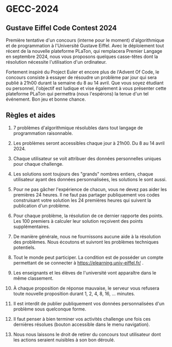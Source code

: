 # GECC-2024

## Gustave Eiffel Code Contest 2024 
Première tentative d'un concours (interne pour le moment) d'algorithmique et de programmation à l'Université Gustave Eiffel.
Avec le déploiement tout récent de la nouvelle plateforme PLaTon, qui remplacera Premier Langage en septembre 2024, nous vous proposons quelques casse-têtes dont la résolution nécessite l'utilisation d'un ordinateur.

Fortement inspiré du Project Euler et encore plus de l'Advent Of Code, le concours consiste à essayer de résoudre un problème par jour qui sera publié à 21h00 durant la semaine du 8 au 14 avril.
Que vous soyez étudiant ou personnel, l'objectif est ludique et vise également à vous présenter cette plateforme PLaTon qui permettra (nous l'espérons) la tenue d'un tel événement.
Bon jeu et bonne chance.


## Règles et aides


1)  7 problèmes d'algorithmique résolubles dans tout langage de programmation raisonnable.

2)  Les problèmes seront accessibles chaque jour à 21h00. Du 8 au 14 avril 2024.

3)  Chaque utilisateur se voit attribuer des données personnelles uniques pour chaque challenge.

4) Les solutions sont toujours des "grands" nombres entiers, chaque utilisateur ayant des données personnalisées, les solutions le sont aussi.

5)  Pour ne pas gâcher l'expérience de chacun, vous ne devez pas aider les premières 24 heures. Il ne faut pas partager publiquement vos codes construisant votre solution les 24 premières heures qui suivent la publication d'un problème.

6)  Pour chaque problème, la résolution de ce dernier rapporte des points. Les 100 premiers à calculer leur solution reçoivent des points supplémentaires.

7)  De manière générale, nous ne fournissons aucune aide à la résolution des problèmes. Nous écoutons et suivront les problèmes techniques potentiels.

8)  Tout le monde peut participer. La condition est de posséder un compte permettant de se connecter à https://elearning.univ-eiffel.fr/ .

9)  Les enseignants et les élèves de l'université vont apparaître dans le même classement.

10) À chaque proposition de réponse mauvaise, le serveur vous refusera toute nouvelle proposition durant 1, 2, 4, 8, 16, ... minutes.

11) Il est interdit de publier publiquement vos données personnalisées d'un problème sous quelconque forme.

12) Il faut penser à bien terminer vos activités challenge une fois ces dernières résolues (bouton accessible dans le menu navigation).

13) Nous nous laissons le droit de retirer du concours tout utilisateur dont les actions seraient nuisibles à son bon déroulé.

